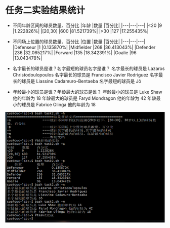 # 任务二实验结果统计
* 不同年龄区间的球员数量、百分比
|年龄    |数量    |百分比|
|---|---|---|
|<20     |9       |1.222826%|
|[20,30] |600     |81.521739%|
|>30     |127     |17.255435%|

* 不同场上位置的球员数量、百分比
|位置        |数量    |百分比|
|---|---|---|
|Défenseur       |1       |0.135870%|
|Midfielder      |268     |36.413043%|
|Defender        |236     |32.065217%|
|Forward         |135     |18.342391%|
|Goalie          |96      |13.043478%|

* 名字最长的球员是谁？名字最短的球员名字是谁？
名字最长的球员是 Lazaros Christodoulopoulos
名字最长的球员是 Francisco Javier Rodriguez
名字最长的球员是 Liassine Cadamuro-Bentaeba
名字最短的球员是 Jô

* 年龄最小的球员是谁？年龄最大的球员是谁？
年龄最小的球员是 Luke Shaw 他的年龄为 18
年龄最大的球员是 Faryd Mondragon 他的年龄为 42
年龄最小的球员是 Fabrice Olinga 他的年龄为 18

![task2-output](img\task2-output.png)
